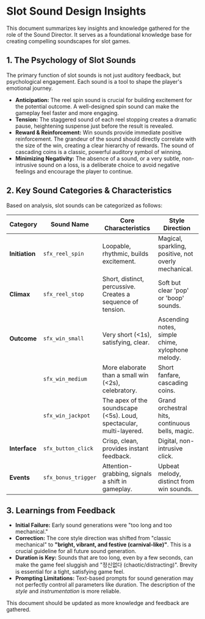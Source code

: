 # Slot Sound Design Insights

This document summarizes key insights and knowledge gathered for the role of the Sound Director. It serves as a foundational knowledge base for creating compelling soundscapes for slot games.

## 1. The Psychology of Slot Sounds

The primary function of slot sounds is not just auditory feedback, but psychological engagement. Each sound is a tool to shape the player's emotional journey.

*   **Anticipation:** The reel spin sound is crucial for building excitement for the potential outcome. A well-designed spin sound can make the gameplay feel faster and more engaging.
*   **Tension:** The staggered sound of each reel stopping creates a dramatic pause, heightening suspense just before the result is revealed.
*   **Reward & Reinforcement:** Win sounds provide immediate positive reinforcement. The grandeur of the sound should directly correlate with the size of the win, creating a clear hierarchy of rewards. The sound of cascading coins is a classic, powerful auditory symbol of winning.
*   **Minimizing Negativity:** The absence of a sound, or a very subtle, non-intrusive sound on a loss, is a deliberate choice to avoid negative feelings and encourage the player to continue.

## 2. Key Sound Categories & Characteristics

Based on analysis, slot sounds can be categorized as follows:

| Category      | Sound Name          | Core Characteristics                                                                                             | Style Direction                               |
|---------------|---------------------|------------------------------------------------------------------------------------------------------------------|-----------------------------------------------|
| **Initiation**| `sfx_reel_spin`     | Loopable, rhythmic, builds excitement.                                                                           | Magical, sparkling, positive, not overly mechanical. |
| **Climax**    | `sfx_reel_stop`     | Short, distinct, percussive. Creates a sequence of tension.                                                      | Soft but clear 'pop' or 'boop' sounds.        |
| **Outcome**   | `sfx_win_small`     | Very short (<1s), satisfying, clear.                                                                             | Ascending notes, simple chime, xylophone melody. |
|               | `sfx_win_medium`    | More elaborate than a small win (<2s), celebratory.                                                              | Short fanfare, cascading coins.               |
|               | `sfx_win_jackpot`   | The apex of the soundscape (<5s). Loud, spectacular, multi-layered.                                              | Grand orchestral hits, continuous bells, magic. |
| **Interface** | `sfx_button_click`  | Crisp, clean, provides instant feedback.                                                                         | Digital, non-intrusive click.                 |
| **Events**    | `sfx_bonus_trigger` | Attention-grabbing, signals a shift in gameplay.                                                                 | Upbeat melody, distinct from win sounds.      |

## 3. Learnings from Feedback

*   **Initial Failure:** Early sound generations were "too long and too mechanical."
*   **Correction:** The core style direction was shifted from "classic mechanical" to **"bright, vibrant, and festive (carnival-like)"**. This is a crucial guideline for all future sound generation.
*   **Duration is Key:** Sounds that are too long, even by a few seconds, can make the game feel sluggish and "정신없다 (chaotic/distracting)". Brevity is essential for a tight, satisfying game feel.
*   **Prompting Limitations:** Text-based prompts for sound generation may not perfectly control all parameters like duration. The description of the *style* and *instrumentation* is more reliable.

This document should be updated as more knowledge and feedback are gathered.
